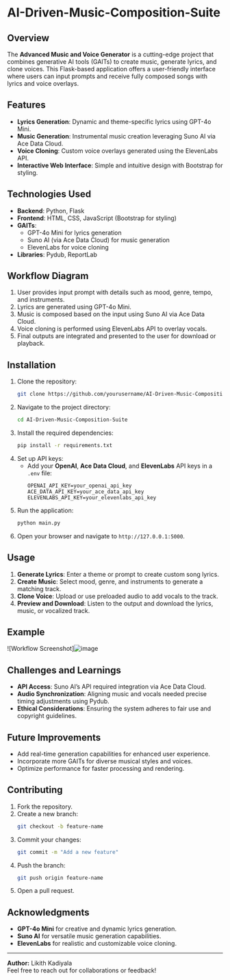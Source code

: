 # AI-Driven-Music-Composition-Suite


## Overview
The **Advanced Music and Voice Generator** is a cutting-edge project that combines generative AI tools (GAITs) to create music, generate lyrics, and clone voices. This Flask-based application offers a user-friendly interface where users can input prompts and receive fully composed songs with lyrics and voice overlays.

## Features
- **Lyrics Generation**: Dynamic and theme-specific lyrics using GPT-4o Mini.
- **Music Generation**: Instrumental music creation leveraging Suno AI via Ace Data Cloud.
- **Voice Cloning**: Custom voice overlays generated using the ElevenLabs API.
- **Interactive Web Interface**: Simple and intuitive design with Bootstrap for styling.

## Technologies Used
- **Backend**: Python, Flask
- **Frontend**: HTML, CSS, JavaScript (Bootstrap for styling)
- **GAITs**:
  - GPT-4o Mini for lyrics generation
  - Suno AI (via Ace Data Cloud) for music generation
  - ElevenLabs for voice cloning
- **Libraries**: Pydub, ReportLab

## Workflow Diagram
1. User provides input prompt with details such as mood, genre, tempo, and instruments.
2. Lyrics are generated using GPT-4o Mini.
3. Music is composed based on the input using Suno AI via Ace Data Cloud.
4. Voice cloning is performed using ElevenLabs API to overlay vocals.
5. Final outputs are integrated and presented to the user for download or playback.

## Installation
1. Clone the repository:
   ```bash
   git clone https://github.com/yourusername/AI-Driven-Music-Composition-Suite.git
   ```
2. Navigate to the project directory:
   ```bash
   cd AI-Driven-Music-Composition-Suite
   ```
3. Install the required dependencies:
   ```bash
   pip install -r requirements.txt
   ```
4. Set up API keys:
   - Add your **OpenAI**, **Ace Data Cloud**, and **ElevenLabs** API keys in a `.env` file:
     ```
     OPENAI_API_KEY=your_openai_api_key
     ACE_DATA_API_KEY=your_ace_data_api_key
     ELEVENLABS_API_KEY=your_elevenlabs_api_key
     ```
5. Run the application:
   ```bash
   python main.py
   ```
6. Open your browser and navigate to `http://127.0.0.1:5000`.

## Usage
1. **Generate Lyrics**: Enter a theme or prompt to create custom song lyrics.
2. **Create Music**: Select mood, genre, and instruments to generate a matching track.
3. **Clone Voice**: Upload or use preloaded audio to add vocals to the track.
4. **Preview and Download**: Listen to the output and download the lyrics, music, or vocalized track.

## Example
![Workflow Screenshot]![image](https://github.com/user-attachments/assets/b8cf9879-bb02-47b9-a336-ba72eb9f134e)


## Challenges and Learnings
- **API Access**: Suno AI’s API required integration via Ace Data Cloud.
- **Audio Synchronization**: Aligning music and vocals needed precise timing adjustments using Pydub.
- **Ethical Considerations**: Ensuring the system adheres to fair use and copyright guidelines.

## Future Improvements
- Add real-time generation capabilities for enhanced user experience.
- Incorporate more GAITs for diverse musical styles and voices.
- Optimize performance for faster processing and rendering.

## Contributing
1. Fork the repository.
2. Create a new branch:
   ```bash
   git checkout -b feature-name
   ```
3. Commit your changes:
   ```bash
   git commit -m "Add a new feature"
   ```
4. Push the branch:
   ```bash
   git push origin feature-name
   ```
5. Open a pull request.


## Acknowledgments
- **GPT-4o Mini** for creative and dynamic lyrics generation.
- **Suno AI** for versatile music generation capabilities.
- **ElevenLabs** for realistic and customizable voice cloning.

---
**Author:** Likith Kadiyala  
Feel free to reach out for collaborations or feedback!

